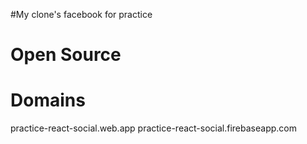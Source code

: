 #My clone's facebook for practice
# Open Source
# Domains 
practice-react-social.web.app
practice-react-social.firebaseapp.com
